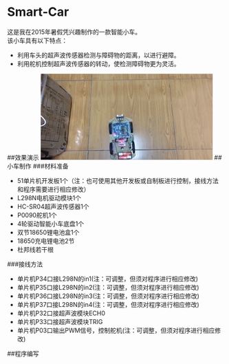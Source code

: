# Smart-Car
这是我在2015年暑假凭兴趣制作的一款智能小车。  
该小车具有以下特点：  
* 利用车头的超声波传感器检测与障碍物的距离，以进行避障。  
* 利用舵机控制超声波传感器的转动，使检测障碍物更为灵活。

##效果演示
![car](https://github.com/Jason-Flash/Smart-Car/blob/master/image/SmartCar.gif)
##小车制作
###材料准备
* 51单片机开发板1个（注：也可使用其他开发板或自制板进行控制，接线方法和程序需要进行相应修改）  
* L298N电机驱动模块1个  
* HC-SR04超声波传感器1个  
* P0090舵机1个  
* 4轮驱动智能小车底盘1个  
* 双节18650锂电池盒1个
* 18650充电锂电池2节  
* 杜邦线若干根

###接线方法
* 单片机P34口接L298N的in1(注：可调整，但须对程序进行相应修改)  
* 单片机P35口接L298N的in2(注：可调整，但须对程序进行相应修改)  
* 单片机P36口接L298N的in3(注：可调整，但须对程序进行相应修改)  
* 单片机P37口接L298N的in4(注：可调整，但须对程序进行相应修改)  
* 单片机P32口接超声波模块ECH0  
* 单片机P33口接超声波模块TRIG  
* 单片机P03口输出PWM信号，控制舵机(注：可调整，但须对程序进行相应修改)

##程序编写
